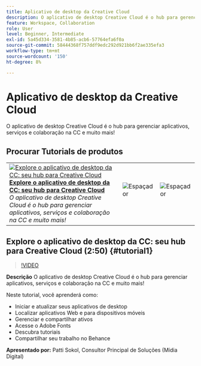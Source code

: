 ```yaml
---
title: Aplicativo de desktop da Creative Cloud
description: O aplicativo de desktop Creative Cloud é o hub para gerenciar aplicativos, serviços e colaboração na CC e muito mais!
feature: Workspace, Collaboration
role: User
level: Beginner, Intermediate
exl-id: 5a45d334-3581-4b85-acb6-57764efa6f0a
source-git-commit: 58444368f757ddf9edc292d921bb6f2ae335efa3
workflow-type: tm+mt
source-wordcount: '150'
ht-degree: 8%

---
```


# Aplicativo de desktop da Creative Cloud

O aplicativo de desktop Creative Cloud é o hub para gerenciar aplicativos, serviços e colaboração na CC e muito mais!

## Procurar Tutorials de produtos

<table style="table-layout:fixed">
<tr>
 <td>
   <a href="creativeclouddesktopapp.md#tutorial1">
      <img alt="Explore o aplicativo de desktop da CC: seu hub para Creative Cloud" src="../assets/ccda_overview_sokol_thumbnail.jpg" />
   </a>
    <div>
   <a href="creativeclouddesktopapp.md#tutorial1"><strong>Explore o aplicativo de desktop da CC: seu hub para Creative Cloud</strong></a>
    </div>
    <em>O aplicativo de desktop Creative Cloud é o hub para gerenciar aplicativos, serviços e colaboração na CC e muito mais!</em>
    <br>
  </td>
  <td>
    <img alt="Espaçador" src="../assets/Whitespacer.png" />
    <div>
    <br>
  </td>
  <td>
    <img alt="Espaçador" src="../assets/Whitespacer.png" />
    <div>
    <br>
  </td>
</tr>
</table>

## Explore o aplicativo de desktop da CC: seu hub para Creative Cloud (2:50) {#tutorial1}

>[!VIDEO](https://video.tv.adobe.com/v/327095?hidetitle=true)

**Descrição**
O aplicativo de desktop Creative Cloud é o hub para gerenciar aplicativos, serviços e colaboração na CC e muito mais!

Neste tutorial, você aprenderá como:
* Iniciar e atualizar seus aplicativos de desktop
* Localizar aplicativos Web e para dispositivos móveis
* Gerenciar e compartilhar ativos
* Acesse o Adobe Fonts
* Descubra tutoriais
* Compartilhar seu trabalho no Behance

**Apresentado por:**
Patti Sokol, Consultor Principal de Soluções (Mídia Digital)
